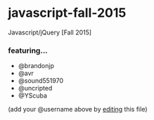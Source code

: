 # javascript-fall-2015
Javascript/jQuery [Fall 2015]

### featuring... 
 * @brandonjp
 * @avr
 * @sound551970
 * @uncripted
 * @YScuba

(add your @username above by [editing](https://github.com/BloomingtonCodeSchool/javascript-fall-2015/edit/master/README.md) this file)

